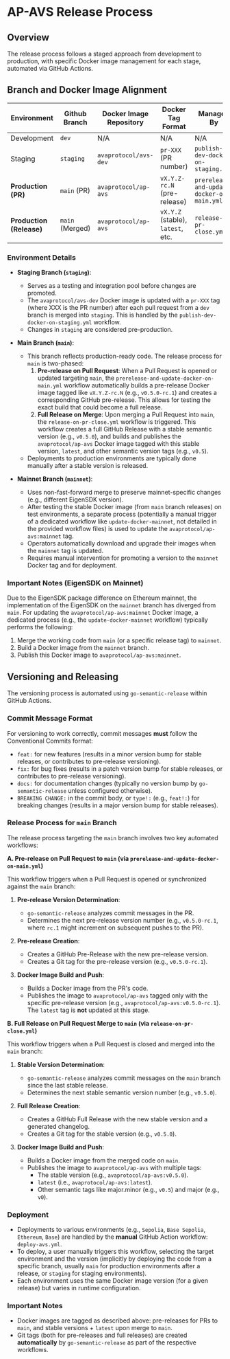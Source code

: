 # AP-AVS Release Process

## Overview

The release process follows a staged approach from development to production, with specific Docker image management for each stage, automated via GitHub Actions.

## Branch and Docker Image Alignment

| Environment             | Github Branch   | Docker Image Repository      | Docker Tag Format                     | Managed By                                          | Trigger Condition                                        |
| ----------------------- | --------------- | ---------------------------- | ------------------------------------- | --------------------------------------------------- | -------------------------------------------------------- |
| Development             | `dev`           | N/A                          | N/A                                   | N/A                                                 | N/A                                                      |
| Staging                 | `staging`       | `avaprotocol/avs-dev`        | `pr-XXX` (PR number)                  | `publish-dev-docker-on-staging.yml`                 | Automatic on PR merge to `staging`                       |
| **Production (PR)**     | `main` (PR)     | `avaprotocol/ap-avs`         | `vX.Y.Z-rc.N` (pre-release)         | `prerelease-and-update-docker-on-main.yml`          | Automatic on PR opened/synchronized to `main`            |
| **Production (Release)**| `main` (Merged) | `avaprotocol/ap-avs`         | `vX.Y.Z` (stable), `latest`, etc.     | `release-on-pr-close.yml`                           | Automatic on PR merged to `main`                         |

### Environment Details

- **Staging Branch (`staging`)**:
  - Serves as a testing and integration pool before changes are promoted.
  - The `avaprotocol/avs-dev` Docker image is updated with a `pr-XXX` tag (where XXX is the PR number) after each pull request from a `dev` branch is merged into `staging`. This is handled by the `publish-dev-docker-on-staging.yml` workflow.
  - Changes in `staging` are considered pre-production.

- **Main Branch (`main`)**:
  - This branch reflects production-ready code. The release process for `main` is two-phased:
    1.  **Pre-release on Pull Request**: When a Pull Request is opened or updated targeting `main`, the `prerelease-and-update-docker-on-main.yml` workflow automatically builds a pre-release Docker image tagged like `vX.Y.Z-rc.N` (e.g., `v0.5.0-rc.1`) and creates a corresponding GitHub pre-release. This allows for testing the exact build that could become a full release.
    2.  **Full Release on Merge**: Upon merging a Pull Request into `main`, the `release-on-pr-close.yml` workflow is triggered. This workflow creates a full GitHub Release with a stable semantic version (e.g., `v0.5.0`), and builds and publishes the `avaprotocol/ap-avs` Docker image tagged with this stable version, `latest`, and other semantic version tags (e.g., `v0.5`).
  - Deployments to production environments are typically done manually after a stable version is released.

- **Mainnet Branch (`mainnet`)**:
  - Uses non-fast-forward merge to preserve mainnet-specific changes (e.g., different EigenSDK version).
  - After testing the stable Docker image (from `main` branch releases) on test environments, a separate process (potentially a manual trigger of a dedicated workflow like `update-docker-mainnet`, not detailed in the provided workflow files) is used to update the `avaprotocol/ap-avs:mainnet` tag.
  - Operators automatically download and upgrade their images when the `mainnet` tag is updated.
  - Requires manual intervention for promoting a version to the `mainnet` Docker tag and for deployment.

### Important Notes (EigenSDK on Mainnet)

Due to the EigenSDK package difference on Ethereum mainnet, the implementation of the EigenSDK on the `mainnet` branch has diverged from `main`. For updating the `avaprotocol/ap-avs:mainnet` Docker image, a dedicated process (e.g., the `update-docker-mainnet` workflow) typically performs the following:

1. Merge the working code from `main` (or a specific release tag) to `mainnet`.
2. Build a Docker image from the `mainnet` branch.
3. Publish this Docker image to `avaprotocol/ap-avs:mainnet`.

## Versioning and Releasing

The versioning process is automated using `go-semantic-release` within GitHub Actions.

### Commit Message Format

For versioning to work correctly, commit messages **must** follow the Conventional Commits format:

- `feat:` for new features (results in a minor version bump for stable releases, or contributes to pre-release versioning).
- `fix:` for bug fixes (results in a patch version bump for stable releases, or contributes to pre-release versioning).
- `docs:` for documentation changes (typically no version bump by `go-semantic-release` unless configured otherwise).
- `BREAKING CHANGE:` in the commit body, or `type!:` (e.g., `feat!:`) for breaking changes (results in a major version bump for stable releases).

### Release Process for `main` Branch

The release process targeting the `main` branch involves two key automated workflows:

**A. Pre-release on Pull Request to `main` (via `prerelease-and-update-docker-on-main.yml`)**

This workflow triggers when a Pull Request is opened or synchronized against the `main` branch:

1.  **Pre-release Version Determination**:
    - `go-semantic-release` analyzes commit messages in the PR.
    - Determines the next pre-release version number (e.g., `v0.5.0-rc.1`, where `rc.1` might increment on subsequent pushes to the PR).

2.  **Pre-release Creation**:
    - Creates a GitHub Pre-Release with the new pre-release version.
    - Creates a Git tag for the pre-release version (e.g., `v0.5.0-rc.1`).

3.  **Docker Image Build and Push**:
    - Builds a Docker image from the PR's code.
    - Publishes the image to `avaprotocol/ap-avs` tagged only with the specific pre-release version (e.g., `avaprotocol/ap-avs:v0.5.0-rc.1`). The `latest` tag is **not** updated at this stage.

**B. Full Release on Pull Request Merge to `main` (via `release-on-pr-close.yml`)**

This workflow triggers when a Pull Request is closed and merged into the `main` branch:

1.  **Stable Version Determination**:
    - `go-semantic-release` analyzes commit messages on the `main` branch since the last stable release.
    - Determines the next stable semantic version number (e.g., `v0.5.0`).

2.  **Full Release Creation**:
    - Creates a GitHub Full Release with the new stable version and a generated changelog.
    - Creates a Git tag for the stable version (e.g., `v0.5.0`).

3.  **Docker Image Build and Push**:
    - Builds a Docker image from the merged code on `main`.
    - Publishes the image to `avaprotocol/ap-avs` with multiple tags:
        - The stable version (e.g., `avaprotocol/ap-avs:v0.5.0`).
        - `latest` (i.e., `avaprotocol/ap-avs:latest`).
        - Other semantic tags like major.minor (e.g., `v0.5`) and major (e.g., `v0`).

### Deployment

- Deployments to various environments (e.g., `Sepolia`, `Base Sepolia`, `Ethereum`, `Base`) are handled by the **manual** GitHub Action workflow: `deploy-avs.yml`.
- To deploy, a user manually triggers this workflow, selecting the target environment and the version (implicitly by deploying the code from a specific branch, usually `main` for production environments after a release, or `staging` for staging environments).
- Each environment uses the same Docker image version (for a given release) but varies in runtime configuration.

### Important Notes

- Docker images are tagged as described above: pre-releases for PRs to `main`, and stable versions + `latest` upon merge to `main`.
- Git tags (both for pre-releases and full releases) are created **automatically** by `go-semantic-release` as part of the respective workflows.
